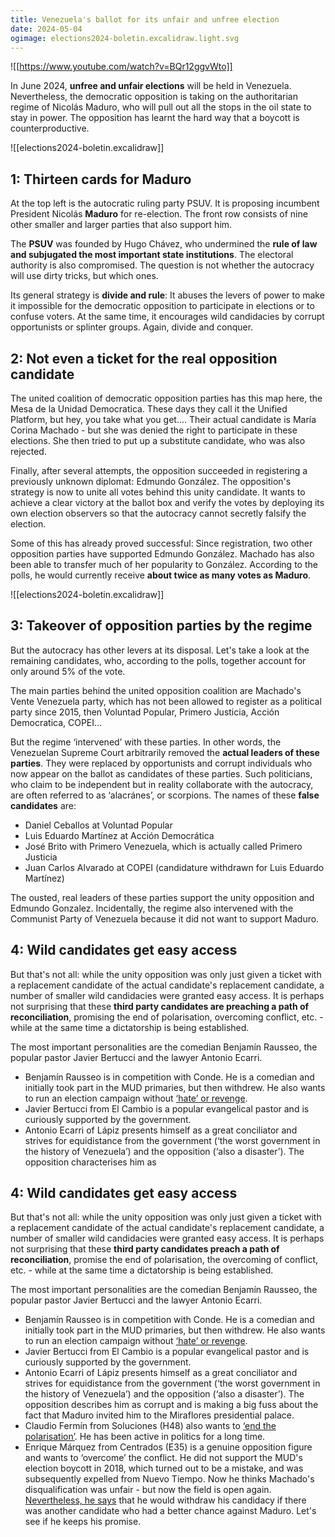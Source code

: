 ```yaml
---
title: Venezuela's ballot for its unfair and unfree election
date: 2024-05-04
ogimage: elections2024-boletin.excalidraw.light.svg
---
```

![[https://www.youtube.com/watch?v=BQr12ggvWto]]

In June 2024, **unfree and unfair elections** will be held in Venezuela. Nevertheless, the democratic opposition is taking on the authoritarian regime of Nicolás Maduro, who will pull out all the stops in the oil state to stay in power. The opposition has learnt the hard way that a boycott is counterproductive.

![[elections2024-boletin.excalidraw]]

## 1: Thirteen cards for Maduro

At the top left is the autocratic ruling party PSUV. It is proposing incumbent President Nicolás **Maduro** for re-election. The front row consists of nine other smaller and larger parties that also support him.

The **PSUV** was founded by Hugo Chávez, who undermined the **rule of law and subjugated the most important state institutions**. The electoral authority is also compromised. The question is not whether the autocracy will use dirty tricks, but which ones. 

Its general strategy is **divide and rule**: It abuses the levers of power to make it impossible for the democratic opposition to participate in elections or to confuse voters. At the same time, it encourages wild candidacies by corrupt opportunists or splinter groups. Again, divide and conquer.

## 2: Not even a ticket for the real opposition candidate

The united coalition of democratic opposition parties has this map here, the Mesa de la Unidad Democratica. These days they call it the Unified Platform, but hey, you take what you get.... Their actual candidate is María Corina Machado - but she was denied the right to participate in these elections. She then tried to put up a substitute candidate, who was also rejected.

Finally, after several attempts, the opposition succeeded in registering a previously unknown diplomat: Edmundo González. The opposition's strategy is now to unite all votes behind this unity candidate. It wants to achieve a clear victory at the ballot box and verify the votes by deploying its own election observers so that the autocracy cannot secretly falsify the election. 

Some of this has already proved successful: Since registration, two other opposition parties have supported Edmundo González. Machado has also been able to transfer much of her popularity to González. According to the polls, he would currently receive **about twice as many votes as Maduro**.

![[elections2024-boletin.excalidraw]]

## 3: Takeover of opposition parties by the regime

But the autocracy has other levers at its disposal. Let's take a look at the remaining candidates, who, according to the polls, together account for only around 5% of the vote.

The main parties behind the united opposition coalition are Machado's Vente Venezuela party, which has not been allowed to register as a political party since 2015, then Voluntad Popular, Primero Justicia, Acción Democratica, COPEI... 

But the regime ‘intervened’ with these parties. In other words, the Venezuelan Supreme Court arbitrarily removed the **actual leaders of these parties**. They were replaced by opportunists and corrupt individuals who now appear on the ballot as candidates of these parties. Such politicians, who claim to be independent but in reality collaborate with the autocracy, are often referred to as ‘alacránes’, or scorpions. The names of these **false candidates** are:
- Daniel Ceballos at Voluntad Popular
- Luis Eduardo Martínez at Acción Democrática
- José Brito with Primero Venezuela, which is actually called Primero Justicia
- Juan Carlos Alvarado at COPEI (candidature withdrawn for Luis Eduardo Martínez)

The ousted, real leaders of these parties support the unity opposition and Edmundo Gonzalez. Incidentally, the regime also intervened with the Communist Party of Venezuela because it did not want to support Maduro.

## 4: Wild candidates get easy access

But that's not all: while the unity opposition was only just given a ticket with a replacement candidate of the actual candidate's replacement candidate, a number of smaller wild candidacies were granted easy access. It is perhaps not surprising that these **third party candidates are preaching a path of reconciliation**, promising the end of polarisation, overcoming conflict, etc. - while at the same time a dictatorship is being established.

The most important personalities are the comedian Benjamín Rausseo, the popular pastor Javier Bertucci and the lawyer Antonio Ecarri.

- Benjamín Rausseo is in competition with Conde. He is a comedian and initially took part in the MUD primaries, but then withdrew. He also wants to run an election campaign without [‘hate’ or revenge](https://youtu.be/EUar8RCobzk?si=Y-zwicWyIxI3epJ6&t=1251).
- Javier Bertucci from El Cambio is a popular evangelical pastor and is curiously supported by the government.
- Antonio Ecarri of Lápiz presents himself as a great conciliator and strives for equidistance from the government (‘the worst government in the history of Venezuela’) and the opposition (‘also a disaster’). The opposition characterises him as
## 4: Wild candidates get easy access

But that's not all: while the unity opposition was only just given a ticket with a replacement candidate of the actual candidate's replacement candidate, a number of smaller wild candidacies were granted easy access. It is perhaps not surprising that these **third party candidates preach a path of reconciliation**, promise the end of polarisation, the overcoming of conflict, etc. - while at the same time a dictatorship is being established.

The most important personalities are the comedian Benjamín Rausseo, the popular pastor Javier Bertucci and the lawyer Antonio Ecarri.

- Benjamín Rausseo is in competition with Conde. He is a comedian and initially took part in the MUD primaries, but then withdrew. He also wants to run an election campaign without [‘hate’ or revenge](https://youtu.be/EUar8RCobzk?si=Y-zwicWyIxI3epJ6&t=1251).
- Javier Bertucci from El Cambio is a popular evangelical pastor and is curiously supported by the government.
- Antonio Ecarri of Lápiz presents himself as a great conciliator and strives for equidistance from the government (‘the worst government in the history of Venezuela’) and the opposition (‘also a disaster’). The opposition describes him as corrupt and is making a big fuss about the fact that Maduro invited him to the Miraflores presidential palace.
- Claudio Fermín from Soluciones (H48) also wants to [‘end the polarisation’](https://www.youtube.com/watch?v=xniJAi4swMY). He has been active in politics for a long time. 
- Enrique Márquez from Centrados (E35) is a genuine opposition figure and wants to ‘overcome’ the conflict. He did not support the MUD's election boycott in 2018, which turned out to be a mistake, and was subsequently expelled from Nuevo Tiempo. Now he thinks Machado's disqualification was unfair - but now the field is open again. [Nevertheless, he says](https://www.youtube.com/live/u6mOGcM0AfA?si=5XcyVOUsTsqNSF9R&t=1902) that he would withdraw his candidacy if there was another candidate who had a better chance against Maduro. Let's see if he keeps his promise.
